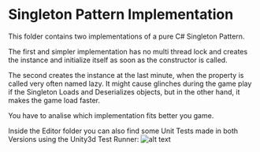 # Singleton Pattern Implementation

This folder contains two implementations of a pure C# Singleton Pattern. 

The first and simpler implementation has no multi thread lock and creates the instance and initialize itself as soon as the constructor is called.

The second creates the instance at the last minute, when the property is called very often named lazy. It might cause glinches during
the game play if the Singleton Loads and Deserializes objects, but in the other hand, it makes the game load faster. 

You have to analise which implementation fits better you game.

Inside the Editor folder you can also find some Unit Tests made in both Versions using the Unity3d Test Runner:
![alt text](https://github.com/ycarowr/Tools/blob/master/Assets/Scripts/Patterns/Singleton/Images/singleton%20test.GIF)

